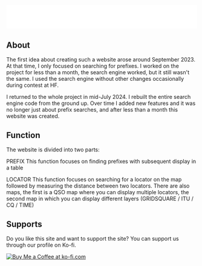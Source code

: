
<img src="image/logo-web-hq.png" alt="Logo web" width="1000">

## About

The first idea about creating such a website arose around September 2023. At that time, I only focused on searching for prefixes. I worked on the project for less than a month, the search engine worked, but it still wasn't the same. I used the search engine without other changes occasionally during contest at HF.

I returned to the whole project in mid-July 2024. I rebuilt the entire search engine code from the ground up. Over time I added new features and it was no longer just about prefix searches, and after less than a month this website was created.

## Function

The website is divided into two parts:

PREFIX
This function focuses on finding prefixes with subsequent display in a table

LOCATOR
This function focuses on searching for a locator on the map followed by measuring the distance between two locators. There are also maps, the first is a QSO map where you can display multiple locators, the second map in which you can display different layers (GRIDSQUARE / ITU / CQ / TIME)

## Supports

Do you like this site and want to support the site? You can support us through our profile on Ko-fi.

<a href='https://ko-fi.com/E1E3SVQKA' target='_blank'><img height='36' style='border:0px;height:36px;' src='https://storage.ko-fi.com/cdn/kofi1.png?v=3' border='0' alt='Buy Me a Coffee at ko-fi.com' /></a>